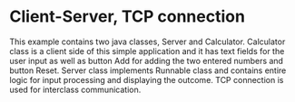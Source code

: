 # Client-Server, TCP connection

This example contains two java classes, Server and Calculator. Calculator class is a client side of this simple application and it has text fields for the user input as well as button Add for adding the two entered numbers and button Reset. Server class implements Runnable class and contains entire logic for input processing and displaying the outcome. TCP connection is used for interclass communication.